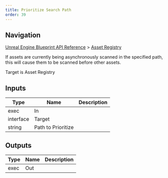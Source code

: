 ```yaml
---
title: Prioritize Search Path
order: 39
---
```

## Navigation

[Unreal Engine Blueprint API Reference](https://dev.epicgames.com/documentation/en-us/unreal-engine/BlueprintAPI) > [Asset Registry](https://dev.epicgames.com/documentation/en-us/unreal-engine/BlueprintAPI/AssetRegistry)

If assets are currently being asynchronously scanned in the specified path, this will cause them to be scanned before other assets.

Target is Asset Registry

## Inputs

| Type | Name | Description |
| --- | --- | --- |
| exec | In |  |
| interface | Target |  |
| string | Path to Prioritize |  |

## Outputs

| Type | Name | Description |
| --- | --- | --- |
| exec | Out |  |
